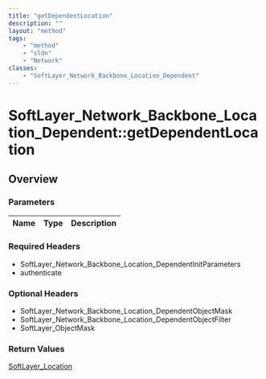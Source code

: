 ```yaml
---
title: "getDependentLocation"
description: ""
layout: "method"
tags:
    - "method"
    - "sldn"
    - "Network"
classes:
    - "SoftLayer_Network_Backbone_Location_Dependent"
---
```

# SoftLayer_Network_Backbone_Location_Dependent::getDependentLocation
## Overview 


### Parameters 
|Name | Type | Description |
| --- | --- | --- |


### Required Headers
* SoftLayer_Network_Backbone_Location_DependentInitParameters
* authenticate

### Optional Headers
* SoftLayer_Network_Backbone_Location_DependentObjectMask
* SoftLayer_Network_Backbone_Location_DependentObjectFilter
* SoftLayer_ObjectMask

### Return Values
<a href='/reference/datatypes/SoftLayer_Location'>SoftLayer_Location </a>
